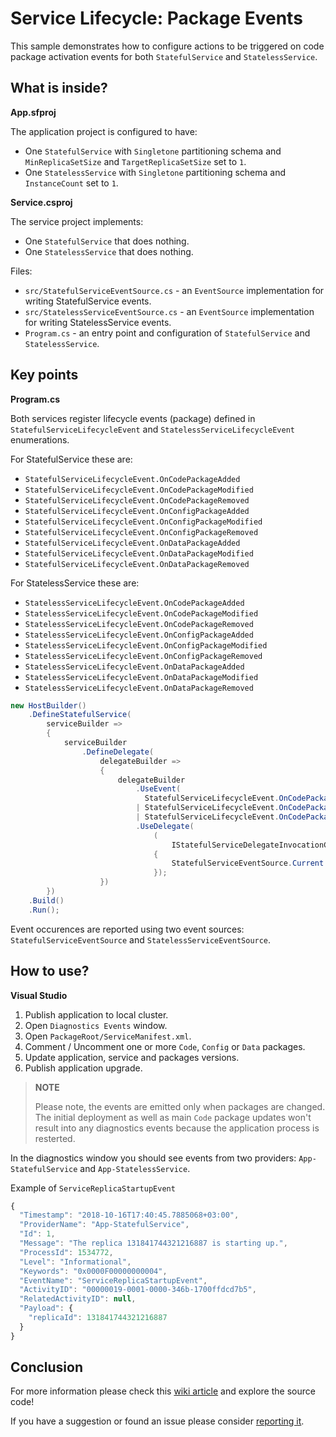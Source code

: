 # Service Lifecycle: Package Events

This sample demonstrates how to configure actions to be triggered on code package activation events for both `StatefulService` and `StatelessService`.

## What is inside?

**App.sfproj**

The application project is configured to have:
* One `StatefulService` with `Singletone` partitioning schema and `MinReplicaSetSize` and `TargetReplicaSetSize` set to `1`.
* One `StatelessService` with `Singletone` partitioning schema and `InstanceCount` set to `1`.

**Service.csproj**

The service project implements:
* One `StatefulService` that does nothing. 
* One `StatelessService` that does nothing. 

Files:
* `src/StatefulServiceEventSource.cs` - an `EventSource` implementation for writing StatefulService events.
* `src/StatelessServiceEventSource.cs` - an `EventSource` implementation for writing StatelessService events.
* `Program.cs` - an entry point and configuration of `StatefulService` and `StatelessService`.

## Key points

**Program.cs**

Both services register lifecycle events (package) defined in `StatefulServiceLifecycleEvent` and `StatelessServiceLifecycleEvent` enumerations. 

For StatefulService these are:
* `StatefulServiceLifecycleEvent.OnCodePackageAdded`
* `StatefulServiceLifecycleEvent.OnCodePackageModified`
* `StatefulServiceLifecycleEvent.OnCodePackageRemoved`
* `StatefulServiceLifecycleEvent.OnConfigPackageAdded`
* `StatefulServiceLifecycleEvent.OnConfigPackageModified`
* `StatefulServiceLifecycleEvent.OnConfigPackageRemoved`
* `StatefulServiceLifecycleEvent.OnDataPackageAdded`
* `StatefulServiceLifecycleEvent.OnDataPackageModified`
* `StatefulServiceLifecycleEvent.OnDataPackageRemoved`

For StatelessService these are:
* `StatelessServiceLifecycleEvent.OnCodePackageAdded`
* `StatelessServiceLifecycleEvent.OnCodePackageModified`
* `StatelessServiceLifecycleEvent.OnCodePackageRemoved`
* `StatelessServiceLifecycleEvent.OnConfigPackageAdded`
* `StatelessServiceLifecycleEvent.OnConfigPackageModified`
* `StatelessServiceLifecycleEvent.OnConfigPackageRemoved`
* `StatelessServiceLifecycleEvent.OnDataPackageAdded`
* `StatelessServiceLifecycleEvent.OnDataPackageModified`
* `StatelessServiceLifecycleEvent.OnDataPackageRemoved`

``` csharp
new HostBuilder()
    .DefineStatefulService(
        serviceBuilder =>
        {
            serviceBuilder
                .DefineDelegate(
                    delegateBuilder =>
                    {
                        delegateBuilder
                            .UseEvent(
                              StatefulServiceLifecycleEvent.OnCodePackageAdded
                            | StatefulServiceLifecycleEvent.OnCodePackageModified
                            | StatefulServiceLifecycleEvent.OnCodePackageRemoved)
                            .UseDelegate(
                                (
                                    IStatefulServiceDelegateInvocationContext ctx) =>
                                {
                                    StatefulServiceEventSource.Current.ServiceReplicaCodePackageEvent(ctx.Event.ToString());
                                });
                    })
        })
    .Build()
    .Run();
```

Event occurences are reported using two event sources: `StatefulServiceEventSource` and `StatelessServiceEventSource`.

## How to use?

**Visual Studio**

1. Publish application to local cluster.
2. Open `Diagnostics Events` window.
3. Open `PackageRoot/ServiceManifest.xml`.
4. Comment / Uncomment one or more `Code`, `Config` or `Data` packages.
5. Update application, service and packages versions.
6. Publish application upgrade.

> **NOTE**
>
> Please note, the events are emitted only when packages are changed. The initial deployment as well as main `Code` package updates won't result into any diagnostics events because the application process is resterted.

In the diagnostics window you should see events from two providers: `App-StatefulService` and `App-StatelessService`.

Example of `ServiceReplicaStartupEvent`

``` javascript
{
  "Timestamp": "2018-10-16T17:40:45.7885068+03:00",
  "ProviderName": "App-StatefulService",
  "Id": 1,
  "Message": "The replica 131841744321216887 is starting up.",
  "ProcessId": 1534772,
  "Level": "Informational",
  "Keywords": "0x0000F00000000004",
  "EventName": "ServiceReplicaStartupEvent",
  "ActivityID": "00000019-0001-0000-346b-1700ffdcd7b5",
  "RelatedActivityID": null,
  "Payload": {
    "replicaId": 131841744321216887
  }
}
```

## Conclusion

For more information please check this [wiki article][1] and explore the source code! 

If you have a suggestion or found an issue please consider [reporting it][2].

[1]: https://github.com/coherentsolutionsinc/aspnetcore-service-fabric-hosting/wiki/Defining-Delegates
[2]: https://github.com/coherentsolutionsinc/aspnetcore-service-fabric-hosting/issues
